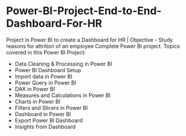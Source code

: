 # Power-BI-Project-End-to-End-Dashboard-For-HR
Project in Power BI to create a Dashboard for HR | Objective - Study reasons for attrition of an employee
Complete Power BI project. 
Topics covered in this Power BI Project: 
- Data Cleaning & Processing in Power BI
- Power BI Dashboard Setup
- Import data in Power BI
- Power Query in Power BI
- DAX in Power BI
- Measures and Calculations in Power BI
- Charts in Power BI
- Filters and Slicers in Power BI
- Dashboard in Power BI 
- Export Power BI Dashboard
- Insights from Dashboard 
